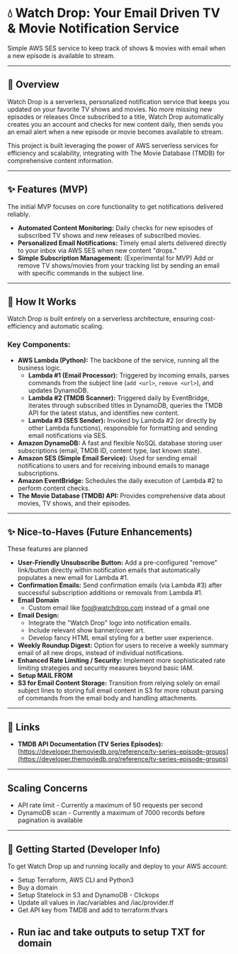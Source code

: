 # 💧 Watch Drop: Your Email Driven TV & Movie Notification Service

Simple AWS SES service to keep track of shows & movies with email when a new
episode is available to stream.

---

## 🚀 Overview

Watch Drop is a serverless, personalized notification service that keeps you
updated on your favorite TV shows and movies. No more missing new episodes or
releases Once subscribed to a title, Watch Drop automatically creates you an
account and checks for new content daily, then sends you an email alert when a
new episode or movie becomes available to stream.

This project is built leveraging the power of AWS serverless services for
efficiency and scalability, integrating with The Movie Database (TMDB) for
comprehensive content information.

---

## ✨ Features (MVP)

The initial MVP focuses on core functionality to get notifications delivered
reliably.

- **Automated Content Monitoring:** Daily checks for new episodes of subscribed
  TV shows and new releases of subscribed movies.
- **Personalized Email Notifications:** Timely email alerts delivered directly
  to your inbox via AWS SES when new content "drops."
- **Simple Subscription Management:** (Experimental for MVP) Add or remove TV
  shows/movies from your tracking list by sending an email with specific
  commands in the subject line.

---

## 🧠 How It Works

Watch Drop is built entirely on a serverless architecture, ensuring
cost-efficiency and automatic scaling.

### Key Components:

- **AWS Lambda (Python):** The backbone of the service, running all the business
  logic.
  - **Lambda #1 (Email Processor):** Triggered by incoming emails, parses
    commands from the subject line (`add <url>`, `remove <url>`), and updates
    DynamoDB.
  - **Lambda #2 (TMDB Scanner):** Triggered daily by EventBridge, iterates
    through subscribed titles in DynamoDB, queries the TMDB API for the latest
    status, and identifies new content.
  - **Lambda #3 (SES Sender):** Invoked by Lambda #2 (or directly by other
    Lambda functions), responsible for formatting and sending email
    notifications via SES.
- **Amazon DynamoDB:** A fast and flexible NoSQL database storing user
  subscriptions (email, TMDB ID, content type, last known state).
- **Amazon SES (Simple Email Service):** Used for sending email notifications to
  users and for receiving inbound emails to manage subscriptions.
- **Amazon EventBridge:** Schedules the daily execution of Lambda #2 to perform
  content checks.
- **The Movie Database (TMDB) API:** Provides comprehensive data about movies,
  TV shows, and their episodes.

---

## ✨ Nice-to-Haves (Future Enhancements)

These features are planned

- **User-Friendly Unsubscribe Button:** Add a pre-configured "remove"
  link/button directly within notification emails that automatically populates a
  new email for Lambda #1.
- **Confirmation Emails:** Send confirmation emails (via Lambda #3) after
  successful subscription additions or removals from Lambda #1.
- **Email Domain**
  - Custom email like foo@watchdrop.com instead of a gmail one
- **Email Design:**
  - Integrate the "Watch Drop" logo into notification emails.
  - Include relevant show banner/cover art.
  - Develop fancy HTML email styling for a better user experience.
- **Weekly Roundup Digest:** Option for users to receive a weekly summary email
  of all new drops, instead of individual notifications.
- **Enhanced Rate Limiting / Security:** Implement more sophisticated rate
  limiting strategies and security measures beyond basic IAM.
- **Setup MAIL FROM**
- **S3 for Email Content Storage:** Transition from relying solely on email
  subject lines to storing full email content in S3 for more robust parsing of
  commands from the email body and handling attachments.

---

## 🔗 Links

- **TMDB API Documentation (TV Series Episodes):**
  [https://developer.themoviedb.org/reference/tv-series-episode-groups](https://developer.themoviedb.org/reference/tv-series-episode-groups)

---

## Scaling Concerns

- API rate limit - Currently a maximum of 50 requests per second
- DynamoDB scan - Currently a maximum of 7000 records before pagination is
  available

---

## 🚀 Getting Started (Developer Info)

To get Watch Drop up and running locally and deploy to your AWS account:


- Setup Terraform, AWS CLI and Python3
- Buy a domain
- Setup Statelock in S3 and DynamoDB - Clickops
- Update all values in /iac/variables and /iac/provider.tf
- Get API key from TMDB and add to terraform.tfvars
- Run iac and take outputs to setup TXT for domain
  - 
